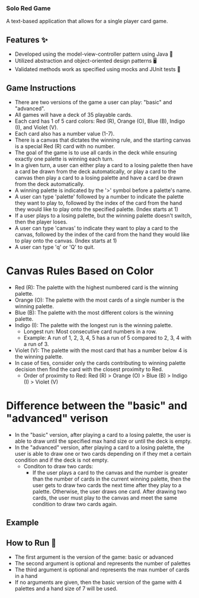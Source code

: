 ### Solo Red Game
A text-based application that allows for a single player card game.

## Features ✨
- Developed using the model-view-controller pattern using Java 📱
- Utilized abstraction and object-oriented design patterns 🖥️
- Validated methods work as specified using mocks and JUnit tests 🧪

## Game Instructions
- There are two versions of the game a user can play: "basic" and "advanced".
- All games will have a deck of 35 playable cards.
- Each card has 1 of 5 card colors: Red (R), Orange (O), Blue (B), Indigo (I), and Violet (V).
- Each card also has a number value (1-7).
- There is a canvas that dictates the winning rule, and the starting canvas is a 
  special Red (R) card with no number.
- The goal of the game is to use all cards in the deck while ensuring exactly one palette is winning each turn.
- In a given turn, a user can either play a card to a losing palette then have a card be drawn from the deck
  automatically, or play a card to the canvas then play a card to a losing palette and have a card
  be drawn from the deck automatically.
- A winning palette is indicated by the '>' symbol before a palette's name.
- A user can type 'palette' followed by a number to indicate the palette they want to 
  play to, followed by the index of the card from the hand they would like to play onto
  the specified palette. (Index starts at 1)
- If a user plays to a losing palette, but the winning palette doesn't switch, then the player loses.
- A user can type 'canvas' to indicate they want to play a card to the canvas, followed by the index of the card
  from the hand they would like to play onto the canvas. (Index starts at 1)
- A user can type 'q' or 'Q' to quit.

# Canvas Rules Based on Color
- Red (R): The palette with the highest numbered card is the winning palette.
- Orange (O): The palette with the most cards of a single number is the winning palette.
- Blue (B): The palette with the most different colors is the winning palette.
- Indigo (I): The palette with the longest run is the winning palette.
  - Longest run: Most consecutive card numbers in a row.
  - Example: A run of 1, 2, 3, 4, 5 has a run of 5 compared to 2, 3, 4 with a run of 3. 
- Violet (V): The palette with the most card that has a number below 4 is the winning palette.
- In case of ties, consider only the cards contributing to winning palette decision then find the card
  with the closest proximity to Red.
  - Order of proximity to Red: Red (R) > Orange (O) > Blue (B) > Indigo (I) > Violet (V) 

# Difference between the "basic" and "advanced" verison
- In the "basic" version, after playing a card to a losing palette, the user is able to draw
  until the specified max hand size or until the deck is empty.
- In the "advanced" version, after playing a card to a losing palette, the user is able to draw
  one or two cards depending on if they met a certain condition and if the deck is not empty.
  - Conditon to draw two cards: 
    - If the user plays a card to the canvas and the number is greater than the number of cards
    in the current winning palette, then the user gets to draw two cards the next time after they
    play to a palette. Otherwise, the user draws one card. After drawing two cards, the user must
    play to the canvas and meet the same condition to draw two cards again.

## Example

## How to Run 🚀
- The first argument is the version of the game: basic or advanced
- The second argument is optional and represents the number of palettes
- The third argument is optional and represents the max number of cards in a hand
- If no arguments are given, then the basic version of the game with 4 palettes 
  and a hand size of 7 will be used.
